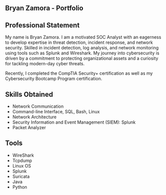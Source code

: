 ## Bryan Zamora - Portfolio

## Professional Statement

My name is Bryan Zamora. I am a motivated SOC Analyst with an eagerness to develop expertise in threat detection, incident response, and network security. Skilled in incident detection, log analysis, and network monitoring using tools such as Splunk and Wireshark. My journey into cybersecurity is driven by a commitment to protecting organizational assets and a curiosity for tackling modern-day cyber threats.

Recently, I completed the CompTIA Security+ certification as well as my Cybersecurity Bootcamp Program certification. 

## Skills Obtained
* Network Communication
* Command-line Interface, SQL, Bash, Linux
* Network Architecture
* Security Information and Event Management (SIEM): Splunk
* Packet Analyzer

## Tools
* WireShark
* Tcpdump
* Linux OS
* Splunk
* Suricata
* Java
* Python
